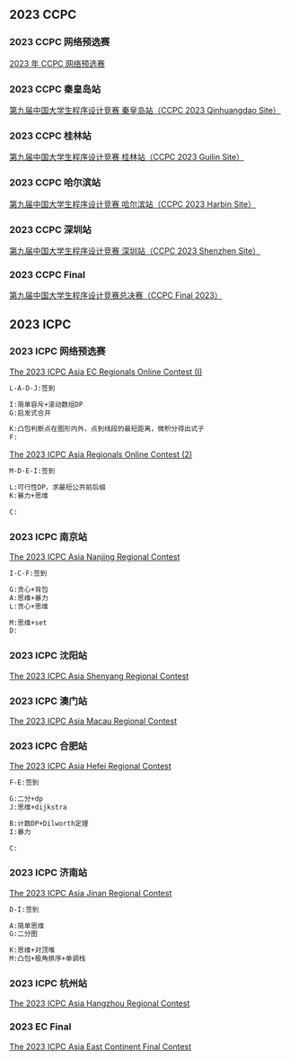 ## 2023 CCPC

### 2023 CCPC 网络预选赛

[2023 年 CCPC 网络预选赛](https://contest.ucup.ac/contest/1358?v=1)

### 2023 CCPC 秦皇岛站

[第九届中国大学生程序设计竞赛 秦皇岛站（CCPC 2023 Qinhuangdao Site）](https://contest.ucup.ac/contest/1411?v=1)

### 2023 CCPC 桂林站

[第九届中国大学生程序设计竞赛 桂林站（CCPC 2023 Guilin Site）](https://contest.ucup.ac/contest/1404?v=1)

### 2023 CCPC 哈尔滨站

[第九届中国大学生程序设计竞赛 哈尔滨站（CCPC 2023 Harbin Site）](https://contest.ucup.ac/contest/1412?v=1)

### 2023 CCPC 深圳站

[第九届中国大学生程序设计竞赛 深圳站（CCPC 2023 Shenzhen Site）](https://contest.ucup.ac/contest/1540?v=1)

### 2023 CCPC Final

[第九届中国大学生程序设计竞赛总决赛（CCPC Final 2023）](https://contest.ucup.ac/contest/1596?v=1)



## 2023 ICPC

### 2023 ICPC 网络预选赛

[The 2023 ICPC Asia EC Regionals Online Contest (I)](https://codeforces.com/gym/104639)

```markdown
L-A-D-J:签到

I:简单容斥+滚动数组DP
G:启发式合并

K:凸包判断点在图形内外，点到线段的最短距离，微积分得出式子
F:
```

[The 2023 ICPC Asia Regionals Online Contest (2)](https://pintia.cn/market/item/1705511462254264320)

```markdown
M-D-E-I:签到

L:可行性DP，求最短公共前后缀
K:暴力+思维

C:
```

### 2023 ICPC 南京站

[The 2023 ICPC Asia Nanjing Regional Contest ](https://codeforces.com/gym/104821)

```markdown
I-C-F:签到

G:贪心+背包
A:思维+暴力
L:贪心+思维

M:思维+set
D:
```

### 2023 ICPC 沈阳站

[The 2023 ICPC Asia Shenyang Regional Contest](https://codeforces.com/gym/104869)

### 2023 ICPC 澳门站

[The 2023 ICPC Asia Macau Regional Contest ](https://codeforces.com/gym/104891)

### 2023 ICPC 合肥站

[The 2023 ICPC Asia Hefei Regional Contest](https://codeforces.com/gym/104857)

```markdown
F-E:签到

G:二分+dp
J:思维+dijkstra

B:计数DP+Dilworth定理
I:暴力

C:
```

### 2023 ICPC 济南站

[The 2023 ICPC Asia Jinan Regional Contest ](https://codeforces.com/gym/104901)

```markdown
D-I:签到

A:简单思维
G:二分图

K:思维+对顶堆
M:凸包+极角排序+单调栈
```

### 2023 ICPC 杭州站

[The 2023 ICPC Asia Hangzhou Regional Contest](https://contest.ucup.ac/contest/1516?v=1)

### 2023 EC Final

[The 2023 ICPC Asia East Continent Final Contest](https://contest.ucup.ac/contest/1522?v=1)









